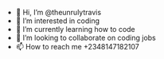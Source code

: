 - 👋 Hi, I’m @theunrulytravis
- 👀 I’m interested in coding
- 🌱 I’m currently learning how to code
- 💞️ I’m looking to collaborate on coding jobs
- 📫 How to reach me +2348147182107

<!---
theunrulytravis/theunrulytravis is a ✨ special ✨ repository because its `README.md` (this file) appears on your GitHub profile.
You can click the Preview link to take a look at your changes.
--->
